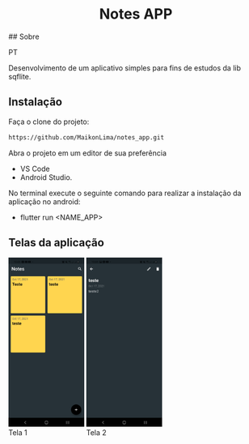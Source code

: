 <h1 align="center">Notes APP</h1>
## Sobre

PT

Desenvolvimento de um aplicativo simples para fins de estudos da lib sqflite.


## Instalação

Faça o clone do projeto:
```bash
https://github.com/MaikonLima/notes_app.git
```
Abra o projeto em um editor de sua preferência
 - VS Code
 - Android Studio.

No terminal execute o seguinte comando para realizar a instalação da aplicação no android:
 - flutter run <NAME_APP>

## Telas da aplicação

<div class="box">
    <img width="200px" src="./sprint/home_view.jpg">
    <span> Tela 1</span>
</div>
<div class="box">
    <img width="200px" src="./sprint/edit_view.jpg">
    <span> Tela 2</span>
</div>

<style>
div.box {
	width: 150px;
	display: inline-block;
}
</style>
